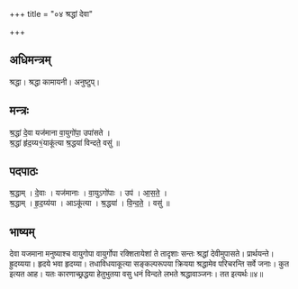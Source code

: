 +++
title = "०४ श्रद्धां देवा"

+++
## अधिमन्त्रम्
श्रद्धा। श्रद्धा कामायनी। अनुष्टुप्।

## मन्त्रः
श्र॒द्धां दे॒वा यज॑माना वा॒युगो॑पा॒ उपा॑सते ।  
श्र॒द्धां हृ॑द॒य्य१॒॑याकू॑त्या श्र॒द्धया॑ विन्दते॒ वसु॑ ॥

## पदपाठः
श्र॒द्धाम् । दे॒वाः । यज॑मानाः । वा॒युऽगो॑पाः । उप॑ । आ॒स॒ते॒ ।  
श्र॒द्धाम् । हृ॒द॒य्य॑या । आऽकू॑त्या । श्र॒द्धया॑ । वि॒न्द॒ते॒ । वसु॑ ॥

## भाष्यम्
देवा यजमाना मनुष्याश्च वायुगोपा वायुर्गोपा रक्शितायेशां ते तादृशाः सन्तः श्रद्धां देवीमुपासते। प्रार्थयन्ते। ह्रुदय्यया। हृदये भवा हृदय्या। तधाविधयाकूत्या सङ्कल्परूपया क्रियया श्रद्धामेव परिचरन्ति सर्वे जनाः। कुत इत्यत आह। यतः कारणाच्छ्रद्धया हेतुभुतया वसु धनं विन्दते लभते श्रद्धावाञ्जनः। तत इत्यर्थः॥४॥